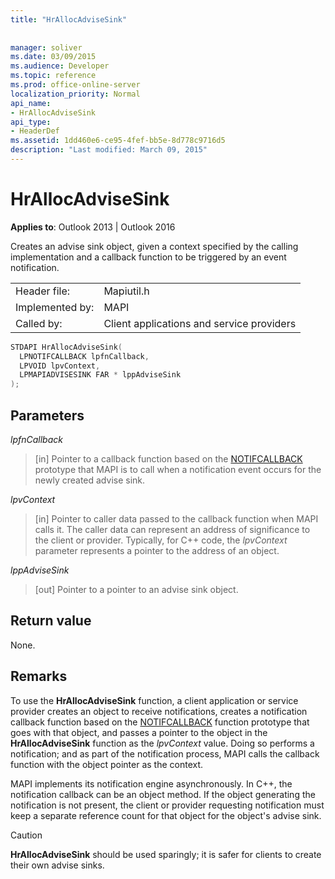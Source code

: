 ```yaml
---
title: "HrAllocAdviseSink"
 
 
manager: soliver
ms.date: 03/09/2015
ms.audience: Developer
ms.topic: reference
ms.prod: office-online-server
localization_priority: Normal
api_name:
- HrAllocAdviseSink
api_type:
- HeaderDef
ms.assetid: 1dd460e6-ce95-4fef-bb5e-8d778c9716d5
description: "Last modified: March 09, 2015"
---
```


# HrAllocAdviseSink

  
  
**Applies to**: Outlook 2013 | Outlook 2016 
  
Creates an advise sink object, given a context specified by the calling implementation and a callback function to be triggered by an event notification. 
  
|||
|:-----|:-----|
|Header file:  <br/> |Mapiutil.h  <br/> |
|Implemented by:  <br/> |MAPI  <br/> |
|Called by:  <br/> |Client applications and service providers  <br/> |
   
```cpp
STDAPI HrAllocAdviseSink(
  LPNOTIFCALLBACK lpfnCallback,
  LPVOID lpvContext,
  LPMAPIADVISESINK FAR * lppAdviseSink
);
```

## Parameters

 _lpfnCallback_
  
> [in] Pointer to a callback function based on the [NOTIFCALLBACK](notifcallback.md) prototype that MAPI is to call when a notification event occurs for the newly created advise sink. 
    
 _lpvContext_
  
> [in] Pointer to caller data passed to the callback function when MAPI calls it. The caller data can represent an address of significance to the client or provider. Typically, for C++ code, the  _lpvContext_ parameter represents a pointer to the address of an object. 
    
 _lppAdviseSink_
  
> [out] Pointer to a pointer to an advise sink object.
    
## Return value

None.
  
## Remarks

To use the **HrAllocAdviseSink** function, a client application or service provider creates an object to receive notifications, creates a notification callback function based on the [NOTIFCALLBACK](notifcallback.md) function prototype that goes with that object, and passes a pointer to the object in the **HrAllocAdviseSink** function as the  _lpvContext_ value. Doing so performs a notification; and as part of the notification process, MAPI calls the callback function with the object pointer as the context. 
  
MAPI implements its notification engine asynchronously. In C++, the notification callback can be an object method. If the object generating the notification is not present, the client or provider requesting notification must keep a separate reference count for that object for the object's advise sink. 
  
> [!CAUTION]
> **HrAllocAdviseSink** should be used sparingly; it is safer for clients to create their own advise sinks. 
  

